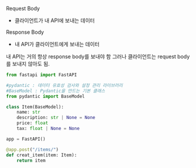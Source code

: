 Request Body
- 클라이언트가 내 API에 보내는 데이터

Response Body
- 내 API가 클라이언트에게 보내는 데이터

내 API는 거의 항상 response body를 보내야 함 그러나 클라이언트는 request body를 보내지 않아도 됨.

```python
from fastapi import FastAPI

#pydantic : 데이터 유효성 검사와 설정 관리 라이브러리
#BaseModel : Pydantic을 만드는 기본 클래스
from pydantic import BaseModel

class Item(BaseModel):
	name: str
	description: str | None = None
	price: float
	tax: float | None = None

app = FastAPI()

@app.post("/items/")
def creat_item(item: Item):
	return item
```